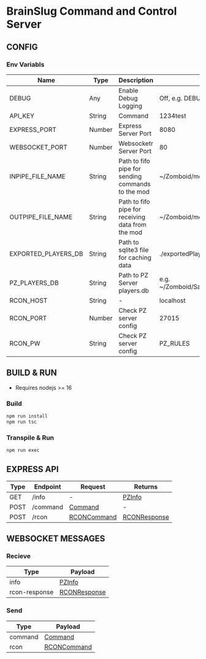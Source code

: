 # BrainSlug Command and Control Server

## CONFIG

### Env Variabls

| Name                | Type           | Description                                       | Default                         |
| ------------------- | -------------- | ------------------------------------------------- | ------------------------------- |
| DEBUG               | Any            | Enable Debug Logging                              | Off, e.g. DEBUG=*.brainslug     |
| API_KEY             | String         | Command                                           | 1234test                        |
| EXPRESS_PORT        | Number         | Express Server Port                               | 8080                            |
| WEBSOCKET_PORT      | Number         | Websocketr Server Port                            | 80                              |
| INPIPE_FILE_NAME    | String         | Path to fifo pipe for sending commands to the mod | ~/Zomboid/mods/BrainSlug/inpipe |
| OUTPIPE_FILE_NAME   | String         | Path to fifo pipe for receiving data from the mod | ~/Zomboid/mods/BrainSlug/inpipe |
| EXPORTED_PLAYERS_DB | String         | Path to sqlite3 file for caching data             | ./exportedPlayers.db            |
| PZ_PLAYERS_DB       | String         | Path to PZ Server players.db                      | e.g. ~/Zomboid/Saves/Multiplayer/SERVERNAME/players.db |
| RCON_HOST           | String         | -                                                 | localhost                       |
| RCON_PORT           | Number         | Check PZ server config                            | 27015                           |
| RCON_PW             | String         | Check PZ server config                            | PZ_RULES                        |

## BUILD & RUN
* Requires nodejs >= 16
  
### Build
```bash
npm run install
npm run tsc
```
### Transpile & Run
```bash
npm run exec
```

## EXPRESS API

| Type        | Endpoint    | Request     | Returns     |
| ----------- | ----------- | ----------- | ----------- |
| GET         | /info       | -           | [PZInfo](https://github.com/r0oto0r/brainslug-server/blob/main/src/Interfaces.ts#L202)      |
| POST        | /command    | [Command](https://github.com/r0oto0r/brainslug-server/blob/main/src/Interfaces.ts#L1)     | -           |
| POST        | /rcon       | [RCONCommand](https://github.com/r0oto0r/brainslug-server/blob/main/src/Interfaces.ts#L6) | [RCONResponse](https://github.com/r0oto0r/brainslug-server/blob/main/src/Interfaces.ts#L11) |

## WEBSOCKET MESSAGES
### Recieve
| Type        | Payload     |
| ----------- | ----------- |
| info        | [PZInfo](https://github.com/r0oto0r/brainslug-server/blob/main/src/Interfaces.ts#L202)      |
| rcon-response | [RCONResponse](https://github.com/r0oto0r/brainslug-server/blob/main/src/Interfaces.ts#L11) |
### Send
| Type        | Payload     |
| ----------- | ----------- |
| command     | [Command](https://github.com/r0oto0r/brainslug-server/blob/main/src/Interfaces.ts#L1)     |
| rcon        | [RCONCommand](https://github.com/r0oto0r/brainslug-server/blob/main/src/Interfaces.ts#L6) |
